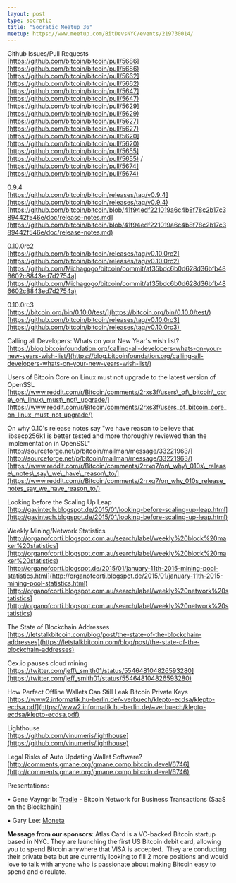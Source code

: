 ```yaml
---
layout: post
type: socratic
title: "Socratic Meetup 36"
meetup: https://www.meetup.com/BitDevsNYC/events/219730014/
---
```


Github Issues/Pull Requests  
[](https://github.com/bitcoin/bitcoin/pull/5686)[https://github.com/bitcoin/bitcoin/pull/5686](https://github.com/bitcoin/bitcoin/pull/5686)  
[](https://github.com/bitcoin/bitcoin/pull/5662)[https://github.com/bitcoin/bitcoin/pull/5662](https://github.com/bitcoin/bitcoin/pull/5662)  
[](https://github.com/bitcoin/bitcoin/pull/5647)[https://github.com/bitcoin/bitcoin/pull/5647](https://github.com/bitcoin/bitcoin/pull/5647)  
[](https://github.com/bitcoin/bitcoin/pull/5629)[https://github.com/bitcoin/bitcoin/pull/5629](https://github.com/bitcoin/bitcoin/pull/5629)  
[](https://github.com/bitcoin/bitcoin/pull/5627)[https://github.com/bitcoin/bitcoin/pull/5627](https://github.com/bitcoin/bitcoin/pull/5627)  
[](https://github.com/bitcoin/bitcoin/pull/5620)[https://github.com/bitcoin/bitcoin/pull/5620](https://github.com/bitcoin/bitcoin/pull/5620)  
[](https://github.com/bitcoin/bitcoin/pull/5655)[https://github.com/bitcoin/bitcoin/pull/5655](https://github.com/bitcoin/bitcoin/pull/5655) / [](https://github.com/bitcoin/bitcoin/pull/5674)[https://github.com/bitcoin/bitcoin/pull/5674](https://github.com/bitcoin/bitcoin/pull/5674)

0.9.4  
[](https://github.com/bitcoin/bitcoin/releases/tag/v0.9.4)[https://github.com/bitcoin/bitcoin/releases/tag/v0.9.4](https://github.com/bitcoin/bitcoin/releases/tag/v0.9.4)  
[](https://github.com/bitcoin/bitcoin/blob/41f94edf221019a6c4b8f78c2b17c389442f546e/doc/release-notes.md)[https://github.com/bitcoin/bitcoin/blob/41f94edf221019a6c4b8f78c2b17c389442f546e/doc/release-notes.md](https://github.com/bitcoin/bitcoin/blob/41f94edf221019a6c4b8f78c2b17c389442f546e/doc/release-notes.md)

0.10.0rc2  
[](https://github.com/bitcoin/bitcoin/releases/tag/v0.10.0rc2)[https://github.com/bitcoin/bitcoin/releases/tag/v0.10.0rc2](https://github.com/bitcoin/bitcoin/releases/tag/v0.10.0rc2)  
[](https://github.com/Michagogo/bitcoin/commit/af35bdc6b0d628d36bfb486602c8843ed7d2754a)[https://github.com/Michagogo/bitcoin/commit/af35bdc6b0d628d36bfb486602c8843ed7d2754a](https://github.com/Michagogo/bitcoin/commit/af35bdc6b0d628d36bfb486602c8843ed7d2754a)

0.10.0rc3  
[](https://bitcoin.org/bin/0.10.0/test/)[https://bitcoin.org/bin/0.10.0/test/](https://bitcoin.org/bin/0.10.0/test/)  
[](https://github.com/bitcoin/bitcoin/releases/tag/v0.10.0rc3)[https://github.com/bitcoin/bitcoin/releases/tag/v0.10.0rc3](https://github.com/bitcoin/bitcoin/releases/tag/v0.10.0rc3) 

Calling all Developers: Whats on your New Year's wish list?  
[](https://blog.bitcoinfoundation.org/calling-all-developers-whats-on-your-new-years-wish-list/)[https://blog.bitcoinfoundation.org/calling-all-developers-whats-on-your-new-years-wish-list/](https://blog.bitcoinfoundation.org/calling-all-developers-whats-on-your-new-years-wish-list/)

Users of Bitcoin Core on Linux must not upgrade to the latest version of OpenSSL  
[](https://www.reddit.com/r/Bitcoin/comments/2rxs3f/users_of_bitcoin_core_on_linux_must_not_upgrade/)[https://www.reddit.com/r/Bitcoin/comments/2rxs3f/users\_of\_bitcoin\_core\_on\_linux\_must\_not\_upgrade/](https://www.reddit.com/r/Bitcoin/comments/2rxs3f/users_of_bitcoin_core_on_linux_must_not_upgrade/)

On why 0.10's release notes say "we have reason to believe that libsecp256k1 is better tested and more thoroughly reviewed than the implementation in OpenSSL"  
[](http://sourceforge.net/p/bitcoin/mailman/message/33221963/)[http://sourceforge.net/p/bitcoin/mailman/message/33221963/](http://sourceforge.net/p/bitcoin/mailman/message/33221963/)  
[](https://www.reddit.com/r/Bitcoin/comments/2rrxq7/on_why_010s_release_notes_say_we_have_reason_to/)[https://www.reddit.com/r/Bitcoin/comments/2rrxq7/on\_why\_010s\_release\_notes\_say\_we\_have\_reason\_to/](https://www.reddit.com/r/Bitcoin/comments/2rrxq7/on_why_010s_release_notes_say_we_have_reason_to/)

Looking before the Scaling Up Leap  
[](http://gavintech.blogspot.de/2015/01/looking-before-scaling-up-leap.html)[http://gavintech.blogspot.de/2015/01/looking-before-scaling-up-leap.html](http://gavintech.blogspot.de/2015/01/looking-before-scaling-up-leap.html)

Weekly Mining/Network Statistics  
[](http://organofcorti.blogspot.com.au/search/label/weekly%20block%20maker%20statistics)[http://organofcorti.blogspot.com.au/search/label/weekly%20block%20maker%20statistics](http://organofcorti.blogspot.com.au/search/label/weekly%20block%20maker%20statistics)  
[](http://organofcorti.blogspot.de/2015/01/january-11th-2015-mining-pool-statistics.html)[http://organofcorti.blogspot.de/2015/01/january-11th-2015-mining-pool-statistics.html](http://organofcorti.blogspot.de/2015/01/january-11th-2015-mining-pool-statistics.html)  
[](http://organofcorti.blogspot.com.au/search/label/weekly%20network%20statistics)[http://organofcorti.blogspot.com.au/search/label/weekly%20network%20statistics](http://organofcorti.blogspot.com.au/search/label/weekly%20network%20statistics)

The State of Blockchain Addresses  
[](https://letstalkbitcoin.com/blog/post/the-state-of-the-blockchain-addresses)[https://letstalkbitcoin.com/blog/post/the-state-of-the-blockchain-addresses](https://letstalkbitcoin.com/blog/post/the-state-of-the-blockchain-addresses)

Cex.io pauses cloud mining  
[](https://twitter.com/jeff_smith01/status/554648104826593280)[https://twitter.com/jeff\_smith01/status/554648104826593280](https://twitter.com/jeff_smith01/status/554648104826593280)

How Perfect Offline Wallets Can Still Leak Bitcoin Private Keys  
[](https://www2.informatik.hu-berlin.de/%7Everbuech/klepto-ecdsa/klepto-ecdsa.pdf)[https://www2.informatik.hu-berlin.de/~verbuech/klepto-ecdsa/klepto-ecdsa.pdf](https://www2.informatik.hu-berlin.de/~verbuech/klepto-ecdsa/klepto-ecdsa.pdf)

Lighthouse  
[](https://github.com/vinumeris/lighthouse)[https://github.com/vinumeris/lighthouse](https://github.com/vinumeris/lighthouse)

Legal Risks of Auto Updating Wallet Software?  
[](http://comments.gmane.org/gmane.comp.bitcoin.devel/6746)[http://comments.gmane.org/gmane.comp.bitcoin.devel/6746](http://comments.gmane.org/gmane.comp.bitcoin.devel/6746)

Presentations: 

• Gene Vayngrib: [Tradle](http://tradle.io) - Bitcoin Network for Business Transactions (SaaS on the Blockchain)

• Gary Lee: [Moneta](http://moneta.cash/)

**Message from our sponsors**: Atlas Card is a VC-backed Bitcoin startup based in NYC. They are launching the first US Bitcoin debit card, allowing you to spend Bitcoin anywhere that VISA is accepted.  They are conducting their private beta but are currently looking to fill 2 more positions and would love to talk with anyone who is passionate about making Bitcoin easy to spend and circulate.
